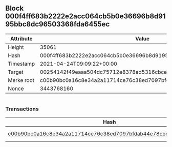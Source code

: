 ## Block 000f4ff683b2222e2acc064cb5b0e36696b8d9195bbc8dc96503368fda6455ec

Attribute | Value
--- | ---
Height | 35061
Hash | 000f4ff683b2222e2acc064cb5b0e36696b8d9195bbc8dc96503368fda6455ec
Timestamp | 2021-04-24T09:09:22+00:00
Target | 00254142f49eaaa504dc75712e8378ad5316cbcead634704b3734b6271167cc4
Merke root | c00b90bc0a16c8e34a2a11714ce76c38ed7097bfdab44e78cbdb38707c53043d
Nonce | 3443768160

```

```

### Transactions

Hash | Amount
--- | ---
[c00b90bc0a16c8e34a2a11714ce76c38ed7097bfdab44e78cbdb38707c53043d](c00b90bc0a16c8e34a2a11714ce76c38ed7097bfdab44e78cbdb38707c53043d.md) | 10.00000000 SKEPTI 
